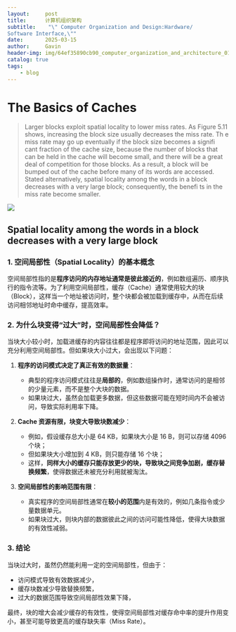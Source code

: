 ```yaml
---
layout:     post
title:      计算机组织架构
subtitle:    "\" Computer Organization and Design:Hardware/
Software Interface,\""
date:       2025-03-15
author:     Gavin
header-img: img/64ef35890cb90_computer_organization_and_architecture_01.png
catalog: true
tags:
    - blog
---
```




# The Basics of Caches 

> Larger blocks exploit spatial locality to lower miss rates. As Figure 5.11 shows, increasing the block size usually decreases the miss rate. Th e miss rate may go up eventually if the block size becomes a signifi cant fraction of the cache size, because the number of blocks that can be held in the cache will become small, and there will be a great deal of competition for those blocks. As a result, a block will be bumped out of the cache before many of its words are accessed. Stated alternatively, spatial locality among the words in a block decreases with a very large block; consequently, the benefi ts in the miss rate become smaller. 


![](/image/cache1.png)



## Spatial locality among the words in a block decreases with a very large block 

### 1. **空间局部性（Spatial Locality）的基本概念**
空间局部性指的是**程序访问的内存地址通常是彼此接近的**，例如数组遍历、顺序执行的指令流等。为了利用空间局部性，缓存（Cache）通常使用较大的块（Block），这样当一个地址被访问时，整个块都会被加载到缓存中，从而在后续访问相邻地址时命中缓存，提高效率。

### 2. **为什么块变得“过大”时，空间局部性会降低？**
当块大小较小时，加载进缓存的内容往往都是程序即将访问的地址范围，因此可以充分利用空间局部性。但如果块大小过大，会出现以下问题：

1. **程序的访问模式决定了真正有效的数据量**：
   - 典型的程序访问模式往往是**局部的**，例如数组操作时，通常访问的是相邻的少量元素，而不是整个大块的数据。
   - 如果块过大，虽然会加载更多数据，但这些数据可能在短时间内不会被访问，导致实际利用率下降。

2. **Cache 资源有限，块变大导致块数减少**：
   - 例如，假设缓存总大小是 64 KB，如果块大小是 16 B，则可以存储 4096 个块；
   - 但如果块大小增加到 4 KB，则只能存储 16 个块；
   - 这样，**同样大小的缓存只能存放更少的块，导致块之间竞争加剧，缓存替换频繁**，使得数据还未被充分利用就被淘汰。

3. **空间局部性的影响范围有限**：
   - 真实程序的空间局部性通常在**较小的范围**内是有效的，例如几条指令或少量数据单元。
   - 如果块过大，则块内部的数据彼此之间的访问可能性降低，使得大块数据的有效性减弱。

### 3. **结论**
当块过大时，虽然仍然能利用一定的空间局部性，但由于：
- 访问模式导致有效数据减少，
- 缓存块数减少导致替换频繁，
- 过大的数据范围导致空间局部性效果下降，

最终，块的增大会减少缓存的有效性，使得空间局部性对缓存命中率的提升作用变小，甚至可能导致更高的缓存缺失率（Miss Rate）。
